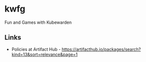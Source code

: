 # kwfg

Fun and Games with Kubewarden


## Links

* Policies at Artifact Hub - https://artifacthub.io/packages/search?kind=13&sort=relevance&page=1
